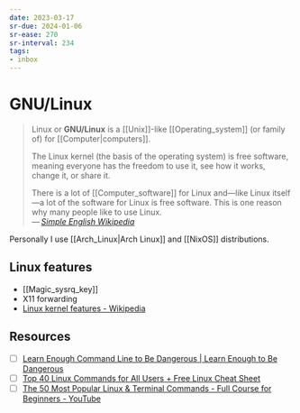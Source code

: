 ```yaml
---
date: 2023-03-17
sr-due: 2024-01-06
sr-ease: 270
sr-interval: 234
tags:
- inbox
---
```


# GNU/Linux

> Linux or **GNU/Linux** is a [[Unix]]-like [[Operating_system]] (or family of)
> for [[Computer|computers]].
>
> The Linux kernel (the basis of the operating system) is free software, meaning
> everyone has the freedom to use it, see how it works, change it, or share it.
>
> There is a lot of [[Computer_software]] for Linux and—like Linux itself—a lot
> of the software for Linux is free software. This is one reason why many people
> like to use Linux.\
> — <cite>[Simple English Wikipedia](https://simple.wikipedia.org/wiki/Linux)</cite>

Personally I use [[Arch_Linux|Arch Linux]] and [[NixOS]] distributions.

## Linux features

- [[Magic_sysrq_key]]
- X11 forwarding
- [Linux kernel features - Wikipedia](https://en.wikipedia.org/wiki/Category:Linux_kernel_features)

## Resources

- [ ] [Learn Enough Command Line to Be Dangerous | Learn Enough to Be Dangerous](https://www.learnenough.com/command-line-tutorial)
- [ ] [Top 40 Linux Commands for All Users + Free Linux Cheat Sheet](https://www.hostinger.com/tutorials/linux-commands)
- [ ] [The 50 Most Popular Linux & Terminal Commands - Full Course for Beginners - YouTube](https://www.youtube.com/watch?v=ZtqBQ68cfJc)
